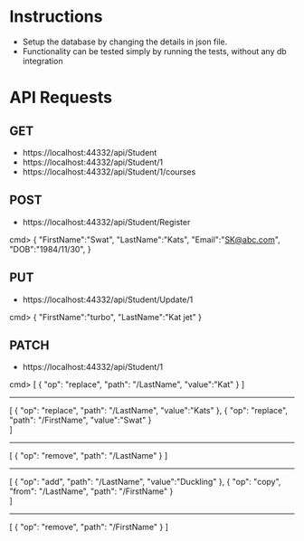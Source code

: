 # Instructions
- Setup the database by changing the details in json file.
- Functionality can be tested simply by running the tests, without any db integration

# API Requests

## GET
- https://localhost:44332/api/Student
- https://localhost:44332/api/Student/1
- https://localhost:44332/api/Student/1/courses

## POST
- https://localhost:44332/api/Student/Register

cmd>  {
        "FirstName":"Swat",
        "LastName":"Kats",
        "Email":"SK@abc.com",
        "DOB":"1984/11/30",
      }
      
## PUT
- https://localhost:44332/api/Student/Update/1

cmd>  {
        "FirstName":"turbo",
        "LastName":"Kat jet"
      }

## PATCH
- https://localhost:44332/api/Student/1

cmd> 
[
 {
    "op": "replace",
    "path": "/LastName",
    "value":"Kat"
 }
]

----------------------------------------------------

[
	{
		"op": "replace",
		"path": "/LastName",
		"value":"Kats"
	},
	{
		"op": "replace",
		"path": "/FirstName",
		"value":"Swat"
	}	
]

----------------------------------------------------

[
	{
		"op": "remove",
		"path": "/LastName"
	}
]

----------------------------------------------------

[
	{
		"op": "add",
		"path": "/LastName",
		"value":"Duckling"
	},
	{
		"op": "copy",
		"from": "/LastName",
		"path": "/FirstName"
	}	
]

----------------------------------------------------

[
	{
		"op": "remove",
		"path": "/FirstName"
	}
]


